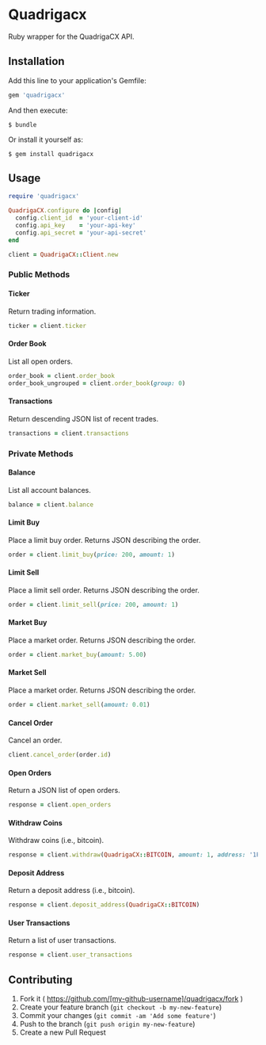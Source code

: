 # Quadrigacx

Ruby wrapper for the QuadrigaCX API.

## Installation

Add this line to your application's Gemfile:

```ruby
gem 'quadrigacx'
```

And then execute:

    $ bundle

Or install it yourself as:

    $ gem install quadrigacx

## Usage

```ruby
require 'quadrigacx'

QuadrigaCX.configure do |config|
  config.client_id  = 'your-client-id'
  config.api_key    = 'your-api-key'
  config.api_secret = 'your-api-secret'
end

client = QuadrigaCX::Client.new
```

### Public Methods

#### Ticker

Return trading information.

```ruby
ticker = client.ticker
```

#### Order Book

List all open orders.

```ruby
order_book = client.order_book
order_book_ungrouped = client.order_book(group: 0)
```

#### Transactions

Return descending JSON list of recent trades.

```ruby
transactions = client.transactions
```

### Private Methods

#### Balance

List all account balances.

```ruby
balance = client.balance
```

#### Limit Buy

Place a limit buy order. Returns JSON describing the order.

```ruby
order = client.limit_buy(price: 200, amount: 1)
```

#### Limit Sell

Place a limit sell order. Returns JSON describing the order.

```ruby
order = client.limit_sell(price: 200, amount: 1)
```

#### Market Buy

Place a market order. Returns JSON describing the order.

```ruby
order = client.market_buy(amount: 5.00)
```

#### Market Sell

Place a market order. Returns JSON describing the order.

```ruby
order = client.market_sell(amount: 0.01)
```

#### Cancel Order

Cancel an order.

```ruby
client.cancel_order(order.id)
```

#### Open Orders

Return a JSON list of open orders.

```ruby
response = client.open_orders
```

#### Withdraw Coins

Withdraw coins (i.e., bitcoin).

```ruby
response = client.withdraw(QuadrigaCX::BITCOIN, amount: 1, address: '1FAs1ywa3pqS6S5mvypXjCtHAzwCkymNUX')
```

#### Deposit Address

Return a deposit address (i.e., bitcoin).

```ruby
response = client.deposit_address(QuadrigaCX::BITCOIN)
```

#### User Transactions

Return a list of user transactions.

```ruby
response = client.user_transactions
```

## Contributing

1. Fork it ( https://github.com/[my-github-username]/quadrigacx/fork )
2. Create your feature branch (`git checkout -b my-new-feature`)
3. Commit your changes (`git commit -am 'Add some feature'`)
4. Push to the branch (`git push origin my-new-feature`)
5. Create a new Pull Request
